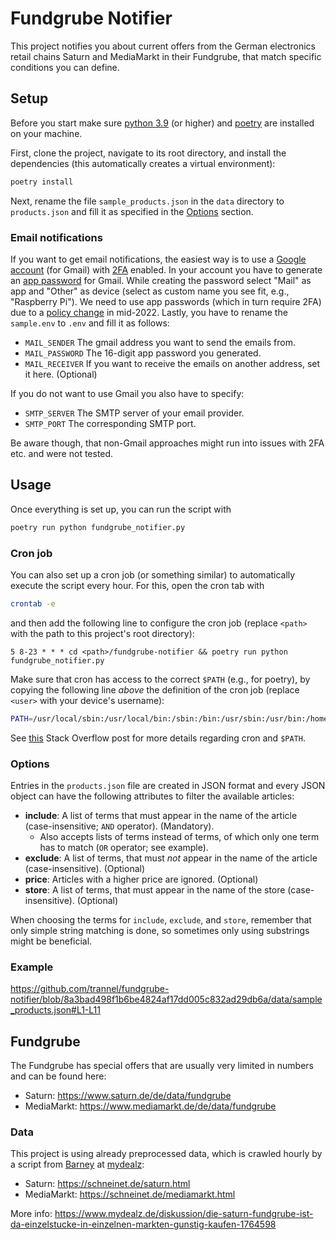 # Fundgrube Notifier

This project notifies you about current offers from the German electronics retail chains Saturn and MediaMarkt in their Fundgrube, that match specific conditions you can define.

## Setup

Before you start make sure [python 3.9](https://www.python.org/downloads/) (or higher) and [poetry](https://python-poetry.org/docs/) are installed on your machine.

First, clone the project, navigate to its root directory, and install the dependencies (this automatically creates a virtual environment):
```bash
poetry install
```

Next, rename the file `sample_products.json` in the `data` directory to `products.json` and fill it as specified in the [Options](#options) section.

### Email notifications

If you want to get email notifications, the easiest way is to use a [Google account](https://www.google.com/account/about/) (for Gmail)
with [2FA](https://support.google.com/accounts/answer/185839) enabled.
In your account you have to generate an [app password](https://support.google.com/accounts/answer/185833) for Gmail.
While creating the password select "Mail" as app and "Other" as device (select as custom name you see fit, e.g., "Raspberry Pi").
We need to use app passwords (which in turn require 2FA) due to a [policy change](https://support.google.com/accounts/answer/6010255) in mid-2022.
Lastly, you have to rename the `sample.env` to `.env` and fill it as follows:
- `MAIL_SENDER` The gmail address you want to send the emails from.
- `MAIL_PASSWORD` The 16-digit app password you generated.
- `MAIL_RECEIVER` If you want to receive the emails on another address, set it here. (Optional)

If you do not want to use Gmail you also have to specify:
- `SMTP_SERVER` The SMTP server of your email provider.
- `SMTP_PORT` The corresponding SMTP port.

Be aware though, that non-Gmail approaches might run into issues with 2FA etc. and were not tested.

## Usage

Once everything is set up, you can run the script with
```bash
poetry run python fundgrube_notifier.py
```

### Cron job

You can also set up a cron job (or something similar) to automatically execute the script every hour.
For this, open the cron tab with
```bash
crontab -e
```
and then add the following line to configure the cron job (replace `<path>` with the path to this project's root directory):
```crontab
5 8-23 * * * cd <path>/fundgrube-notifier && poetry run python fundgrube_notifier.py
```
Make sure that cron has access to the correct `$PATH` (e.g., for poetry), by copying the following line *above* the definition of the cron job (replace `<user>` with your device's username):
```bash
PATH=/usr/local/sbin:/usr/local/bin:/sbin:/bin:/usr/sbin:/usr/bin:/home/<user>/.local/bin
```
See [this](https://stackoverflow.com/questions/2388087/how-to-get-cron-to-call-in-the-correct-paths) Stack Overflow post for more details regarding cron and `$PATH`.

### Options

Entries in the `products.json` file are created in JSON format and every JSON object can have the following attributes to filter the available articles:
- **include**: A list of terms that must appear in the name of the article (case-insensitive; `AND` operator). (Mandatory).
    - Also accepts lists of terms instead of terms, of which only one term has to match (`OR` operator; see example).
- **exclude**: A list of terms, that must *not* appear in the name of the article (case-insensitive). (Optional)
- **price**: Articles with a higher price are ignored. (Optional)
- **store**: A list of terms, that must appear in the name of the store (case-insensitive). (Optional)

When choosing the terms for `include`, `exclude`, and `store`, remember that only simple string matching is done, so sometimes only using substrings might be beneficial.

### Example

https://github.com/trannel/fundgrube-notifier/blob/8a3bad498f1b6be4824af17dd005c832ad29db6a/data/sample_products.json#L1-L11

## Fundgrube

The Fundgrube has special offers that are usually very limited in numbers and can be found here:
- Saturn: https://www.saturn.de/de/data/fundgrube
- MediaMarkt: https://www.mediamarkt.de/de/data/fundgrube

### Data

This project is using already preprocessed data, which is crawled hourly by a script
from [Barney](https://www.mydealz.de/profile/Barney) at [mydealz](https://www.mydealz.de/):

- Saturn: https://schneinet.de/saturn.html
- MediaMarkt: https://schneinet.de/mediamarkt.html

More info:
https://www.mydealz.de/diskussion/die-saturn-fundgrube-ist-da-einzelstucke-in-einzelnen-markten-gunstig-kaufen-1764598
 
